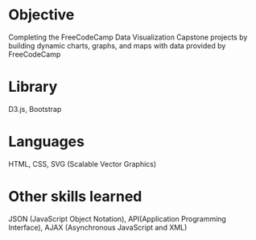 # Objective
Completing the FreeCodeCamp Data Visualization Capstone projects by building dynamic charts, graphs, and maps with data provided by FreeCodeCamp
# Library
D3.js, Bootstrap
# Languages
HTML, CSS, SVG (Scalable Vector Graphics)
# Other skills learned
JSON (JavaScript Object Notation), API(Application Programming Interface), AJAX (Asynchronous JavaScript and XML)
